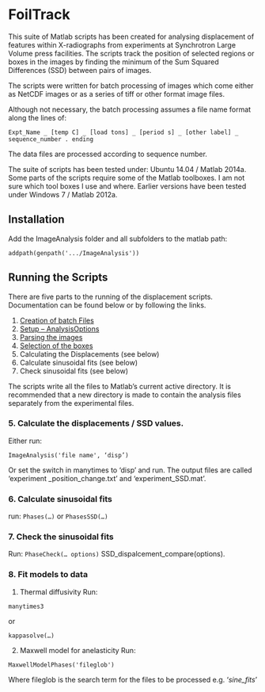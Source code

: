 # FoilTrack

This suite of Matlab scripts has been created for analysing displacement of
features within X-radiographs from experiments at
Synchrotron Large Volume press facilities. The scripts track the position
of selected regions or boxes in the images by finding the
minimum of the Sum Squared Differences (SSD) between pairs of images.

The scripts were written for batch processing of images which come either
as NetCDF images or as a series of tiff or other format image files.

Although not necessary, the batch processing assumes a file name format along the lines of:
```
Expt_Name _ [temp C] _ [load tons] _ [period s] _ [other label] _ sequence_number . ending
```
The data files are processed according to sequence number.

The suite of scripts has been tested under: Ubuntu 14.04 / Matlab 2014a. Some parts of the
scripts require some of the Matlab toolboxes. I am not sure which tool boxes I use and where.
Earlier versions have been tested under Windows 7 / Matlab 2012a.

## Installation
Add the ImageAnalysis folder and all subfolders to the matlab path:
```
addpath(genpath('.../ImageAnalysis'))
```

## Running the Scripts
There are five parts to the running of the displacement scripts. Documentation
can be found below or by following the links.
1.	[Creation of batch Files](./01-list-files)
2.	[Setup – AnalysisOptions](./02-analysis)
3.	[Parsing the images](./03-parse)
4.	[Selection of the boxes](./04-make-boxes)
5.	Calculating the Displacements (see below)
6.	Calculate sinusoidal fits (see below)
7.	Check sinusoidal fits (see below)

The scripts write all the files to Matlab’s current active directory. It is recommended that a
new directory is made to contain the analysis files separately from the experimental files.


### 5.	Calculate the displacements / SSD values. 
Either run:
```
ImageAnalysis('file name', ‘disp’)
```
Or set the switch in manytimes to ‘disp’ and run. The output files are called ‘experiment _position_change.txt’ and ‘experiment_SSD.mat’. 

### 6.	Calculate sinusoidal fits 
run: 
```Phases(…)``` or ```PhasesSSD(…)```

### 7.	Check the sinusoidal fits 
Run: ```PhaseCheck(… options)```
	SSD_dispalcement_compare(options). 

### 8.	Fit models to data 
1.	Thermal diffusivity 
Run: 
```
manytimes3
```
or
```
kappasolve(…)
```
2.	Maxwell model for anelasticity
Run: 
```
MaxwellModelPhases('fileglob')
```
Where fileglob is the search term for the files to be processed e.g. ‘*sine_fits*’
